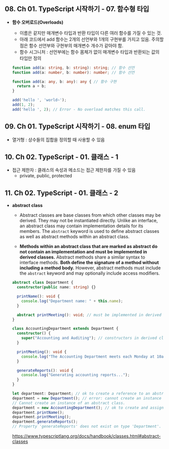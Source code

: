 ## 08. Ch 01. TypeScript 시작하기 - 07. 함수형 타입

* **함수 오버로드(Overloads)**

  * 이름은 같지만 매개변수 타입과 반환 타입이 다른 여러 함수를 가질 수 있는 것.
  * 아래 코드에서 add 함수는 2개의 선언부와 1개의 구현부를 가지고 있음. 주의할 점은 함수 선언부와 구현부의 매개변수 개수가 같아야 함.
  * 함수 시그니처 : 선언부에는 함수 몸체가 없이 매개변수 타입과 반환되는 값의 타입만 정의

  ```typescript
  function add(a: string, b: string): string; // 함수 선언
  function add(a: number, b: number): number; // 함수 선언
  
  function add(a: any, b: any): any { // 함수 구현
    return a + b;
  }
  
  add('hello ', 'world~');
  add(1, 2);
  add('hello ', 2); // Error - No overload matches this call.
  ```



## 09. Ch 01. TypeScript 시작하기 - 08. enum 타입

* 열거형 : 상수들의 집합을 정의할 때 사용할 수 있음 

## 10. Ch 02. TypeScript - 01. 클래스 - 1

* 접근 제한자 : 클래스의 속성과 메소드는 접근 제한자를 가질 수 있음
  * private, public, protected

## 11. Ch 02. TypeScript - 01. 클래스 - 2

* **abstract class**

  * Abstract classes are base classes from which other classes may be derived. They may not be instantiated directly. Unlike an interface, an abstract class may contain implementation details for its members. The `abstract` keyword is used to define abstract classes as well as abstract methods within an abstract class.

  * **Methods within an abstract class that are marked as abstract do not contain an implementation and must be implemented in derived classes.** Abstract methods share a similar syntax to interface methods. **Both define the signature of a method without including a method body.** However, abstract methods must include the `abstract` keyword and may optionally include access modifiers.

  ```typescript
  abstract class Department {
    constructor(public name: string) {}
  
    printName(): void {
      console.log("Department name: " + this.name);
    }
  
    abstract printMeeting(): void; // must be implemented in derived classes
  }
  
  class AccountingDepartment extends Department {
    constructor() {
      super("Accounting and Auditing"); // constructors in derived classes must call super()
    }
  
    printMeeting(): void {
      console.log("The Accounting Department meets each Monday at 10am.");
    }
  
    generateReports(): void {
      console.log("Generating accounting reports...");
    }
  }
  
  let department: Department; // ok to create a reference to an abstract type
  department = new Department(); // error: cannot create an instance of an abstract class
  // Cannot create an instance of an abstract class.
  department = new AccountingDepartment(); // ok to create and assign a non-abstract subclass
  department.printName();
  department.printMeeting();
  department.generateReports();
  // Property 'generateReports' does not exist on type 'Department'.
  ```

  https://www.typescriptlang.org/docs/handbook/classes.html#abstract-classes